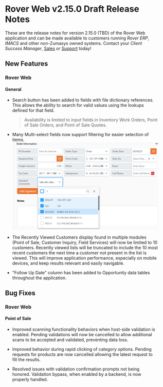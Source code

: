 # Rover Web v2.15.0 Draft Release Notes

<badge text= "Version 2.15.0" vertical="middle" />

<PageHeader />

These are the release notes for version 2.15.0 (TBD) of the Rover Web application and can be made available to customers running _Rover ERP_, _IMACS_ and other non-Zumasys owned systems. Contact your _Client Success Manager_, [Sales](mailto:sales@zumasys.com?subject=Rover%20Web%20v2.15.0) or [Support](mailto:help@zumasys.com?subject=Rover%20Web%20v2.15.0) today!

## New Features

### Rover Web

#### General

- Search button has been added to fields with file dictionary references. This allows the ability to search for valid values using the lookups defined for that field.
  > Availability is limited to input fields in Inventory Work Orders, Point of Sale Orders, and Point of Sale Quotes.

- Many Multi-select fields now support filtering for easier selection of items.
![Multi-select Filtering](./multi-select-filter.png)

- The Recently Viewed Customers display found in multiple modules (Point of Sale, Customer Inquiry, Field Services) will now be limited to 10 customers. Recently viewed lists will be truncated to include the 10 most recent customers the next time a customer not present in the list is viewed. This will improve application performance, especially on mobile devices, and keep results relevant and easily navigable.

- "Follow Up Date" column has been added to Opportunity data tables throughout the application.
## Bug Fixes

### Rover Web

#### Point of Sale

- Improved scanning functionality behaviors when host-side validation is enabled. Pending validations will now be cancelled to allow additional scans to be accepted and validated, preventing data loss.

- Improved behavior during rapid clicking of category options.  Pending requests for products are now cancelled allowing the latest request to fill the results.

- Resolved issues with validation confirmation prompts not being honored.  Validation bypass, when enabled by a backend, is now properly handled.

<PageFooter />

